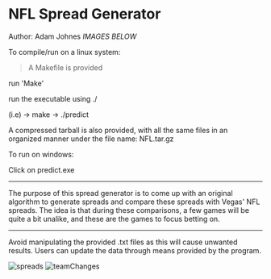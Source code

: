 # NFL Spread Generator

Author: Adam Johnes
*IMAGES BELOW*

To compile/run on a linux system:

>A Makefile is provided

run 'Make'

run the executable using ./

(i.e) -> make -> ./predict

A compressed tarball is also provided, with all the same files in an organized manner under the file name: NFL.tar.gz

To run on windows:

Click on predict.exe

-----------------------------------------------------

The purpose of this spread generator is to come up with an original algorithm to generate spreads and compare these spreads with Vegas' NFL spreads.
The idea is that during these comparisons, a few games will be quite a bit unalike, and these are the games to focus betting on.

-----------------------------------------------------

Avoid manipulating the provided .txt files as this will cause unwanted results. Users can update the data through means provided by the program.


![spreads](https://user-images.githubusercontent.com/70388982/193379351-ede0756e-851c-4162-90da-79c633d22987.png)
![teamChanges](https://user-images.githubusercontent.com/70388982/193379352-ad8800c3-fcd1-4a1d-b5d1-b740d4f28418.png)



